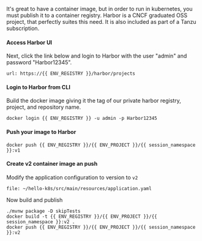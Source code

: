It's great to have a container image, but in order to run in kubernetes, you must publish it to a container registry.  Harbor is a CNCF graduated OSS project, that perfectly suites this need.  It is also included as part of a Tanzu subscription.

#### Access Harbor UI

Next, click the link below and login to Harbor with the user "admin" and password "Harbor12345".  

```dashboard:open-url
url: https://{{ ENV_REGISTRY }}/harbor/projects
```

#### Login to Harbor from CLI

Build the docker image giving it the tag of our private harbor registry, project, and repository name.

```execute-1
docker login {{ ENV_REGISTRY }} -u admin -p Harbor12345
```

#### Push your image to Harbor

```execute-1
docker push {{ ENV_REGISTRY }}/{{ ENV_PROJECT }}/{{ session_namespace }}:v1
```

#### Create v2 container image an push

Modify the application configuration to version to `v2`

```editor:open-file
file: ~/hello-k8s/src/main/resources/application.yaml
```

Now build and publish

```execute-1
./mvnw package -D skipTests
docker build -t {{ ENV_REGISTRY }}/{{ ENV_PROJECT }}/{{ session_namespace }}:v2 .
docker push {{ ENV_REGISTRY }}/{{ ENV_PROJECT }}/{{ session_namespace }}:v2
```
